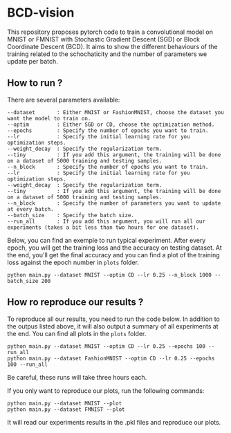 # BCD-vision
This repository proposes pytorch code to train a convolutional model on MNIST or FMNIST with Stochastic Gradient Descent (SGD) or Block Coordinate Descent (BCD). It aims to show the different behaviours of the training related to the schochaticity and the number of parameters we update per batch.

## How to run ?


There are several parameters available:

```
--dataset       : Either MNIST or FashionMNIST, choose the dataset you want the model to train on.
--optim         : Either SGD or CD, choose the optimization method.
--epochs        : Specify the number of epochs you want to train.
--lr            : Specify the initial learning rate for you optimization steps.
--weight_decay  : Specify the regularization term.
--tiny          : If you add this argument, the training will be done on a dataset of 5000 training and testing samples.
--n_block       : Specify the number of epochs you want to train.
--lr            : Specify the initial learning rate for you optimization steps.
--weight_decay  : Specify the regularization term.
--tiny          : If you add this argument, the training will be done on a dataset of 5000 training and testing samples.
--n_block       : Specify the number of parameters you want to update at every batch.
--batch_size    : Specify the batch size.
--run_all       : If you add this argument, you will run all our experiments (takes a bit less than two hours for one dataset).
```

Below, you can find an exemple to run typical experiment. After every epoch, you will get the training loss and the accuracy on testing dataset. At the end, you'll get the final accuracy and you can find a plot of the training loss against the epoch number in `plots` folder.

```
python main.py --dataset MNIST --optim CD --lr 0.25 --n_block 1000 --batch_size 200
```

## How ro reproduce our results ?

To reproduce all our results, you need to run the code below. In addition to the outpus listed above, it will also output a summary of all experiments at the end. You can find all plots in the `plots` folder.

```
python main.py --dataset MNIST --optim CD --lr 0.25 --epochs 100 --run_all
python main.py --dataset FashionMNIST --optim CD --lr 0.25 --epochs 100 --run_all
```
Be careful, these runs will take three hours each.

If you only want to reproduce our plots, run the following commands:

```
python main.py --dataset MNIST --plot
python main.py --dataset FMNIST --plot
```

It will read our experiments results in the .pkl files and reproduce our plots.